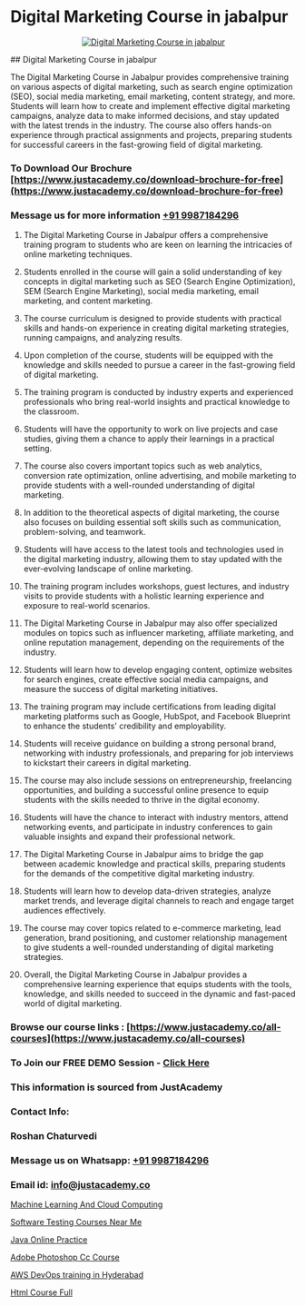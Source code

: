 # Digital Marketing Course in jabalpur

<p align="center">
  <a href="https://justacademy.co/course-detail/digital-marketing">
    <img src="https://justacademy.co/storage2/course_image/1676636720_course_image.webp" alt="Digital Marketing Course in jabalpur">
  </a>
</p>
## Digital Marketing Course in jabalpur

The Digital Marketing Course in Jabalpur provides comprehensive training on various aspects of digital marketing, such as search engine optimization (SEO), social media marketing, email marketing, content strategy, and more. Students will learn how to create and implement effective digital marketing campaigns, analyze data to make informed decisions, and stay updated with the latest trends in the industry. The course also offers hands-on experience through practical assignments and projects, preparing students for successful careers in the fast-growing field of digital marketing.
### To Download Our Brochure [https://www.justacademy.co/download-brochure-for-free](https://www.justacademy.co/download-brochure-for-free)
### Message us for more information [+91 9987184296](https://api.whatsapp.com/send?phone=919987184296)
1) The Digital Marketing Course in Jabalpur offers a comprehensive training program to students who are keen on learning the intricacies of online marketing techniques.

2) Students enrolled in the course will gain a solid understanding of key concepts in digital marketing such as SEO (Search Engine Optimization), SEM (Search Engine Marketing), social media marketing, email marketing, and content marketing.

3) The course curriculum is designed to provide students with practical skills and hands-on experience in creating digital marketing strategies, running campaigns, and analyzing results.

4) Upon completion of the course, students will be equipped with the knowledge and skills needed to pursue a career in the fast-growing field of digital marketing.

5) The training program is conducted by industry experts and experienced professionals who bring real-world insights and practical knowledge to the classroom.

6) Students will have the opportunity to work on live projects and case studies, giving them a chance to apply their learnings in a practical setting.

7) The course also covers important topics such as web analytics, conversion rate optimization, online advertising, and mobile marketing to provide students with a well-rounded understanding of digital marketing.

8) In addition to the theoretical aspects of digital marketing, the course also focuses on building essential soft skills such as communication, problem-solving, and teamwork.

9) Students will have access to the latest tools and technologies used in the digital marketing industry, allowing them to stay updated with the ever-evolving landscape of online marketing.

10) The training program includes workshops, guest lectures, and industry visits to provide students with a holistic learning experience and exposure to real-world scenarios.

11) The Digital Marketing Course in Jabalpur may also offer specialized modules on topics such as influencer marketing, affiliate marketing, and online reputation management, depending on the requirements of the industry.

12) Students will learn how to develop engaging content, optimize websites for search engines, create effective social media campaigns, and measure the success of digital marketing initiatives.

13) The training program may include certifications from leading digital marketing platforms such as Google, HubSpot, and Facebook Blueprint to enhance the students' credibility and employability.

14) Students will receive guidance on building a strong personal brand, networking with industry professionals, and preparing for job interviews to kickstart their careers in digital marketing.

15) The course may also include sessions on entrepreneurship, freelancing opportunities, and building a successful online presence to equip students with the skills needed to thrive in the digital economy.

16) Students will have the chance to interact with industry mentors, attend networking events, and participate in industry conferences to gain valuable insights and expand their professional network.

17) The Digital Marketing Course in Jabalpur aims to bridge the gap between academic knowledge and practical skills, preparing students for the demands of the competitive digital marketing industry.

18) Students will learn how to develop data-driven strategies, analyze market trends, and leverage digital channels to reach and engage target audiences effectively.

19) The course may cover topics related to e-commerce marketing, lead generation, brand positioning, and customer relationship management to give students a well-rounded understanding of digital marketing strategies.

20) Overall, the Digital Marketing Course in Jabalpur provides a comprehensive learning experience that equips students with the tools, knowledge, and skills needed to succeed in the dynamic and fast-paced world of digital marketing.

### Browse our course links : [https://www.justacademy.co/all-courses](https://www.justacademy.co/all-courses) 
### To Join our FREE DEMO Session - [Click Here](https://www.justacademy.co/register-for-course-demo)


### This information is sourced from JustAcademy
### Contact Info:
### Roshan Chaturvedi
### Message us on Whatsapp: [+91 9987184296](https://api.whatsapp.com/send?phone=919987184296)
### Email id: [info@justacademy.co](mailto:info@justacademy.co)
                
[Machine Learning And Cloud Computing](https://www.linkedin.com/pulse/machine-learning-cloud-computing-justacademy-thane-sa4tc?trackingId=52eKlH3dildVv0%2FjQ%2FcPyQ%3D%3D&lipi=urn%3Ali%3Apage%3Ad_flagship3_company_admin%3BrywBFcmPR%2Fa2AS7mF8zFDQ%3D%3D)

[Software Testing Courses Near Me](https://www.linkedin.com/pulse/software-testing-courses-near-me-justacademy-boston-zbqme?trackingId=1QWng31qh6u1pS7Ng3WLVg%3D%3D&lipi=urn%3Ali%3Apage%3Ad_flagship3_company_admin%3BC7wHxoojR%2FG%2BgYiTIGaekw%3D%3D)

[Java Online Practice](https://medium.com/@justacademytraining/java-online-practice-0f7cc3320850)

[Adobe Photoshop Cc Course](https://medium.com/@AkashSingh2052/adobe-photoshop-cc-course-55c8d93c21c0)

[AWS DevOps training in Hyderabad](https://justacademyin.github.io/justacademy/aws-devops-training-in-hyderabad)

[Html Course Full](https://justacademyin.github.io/justacademy/html-course-full)

